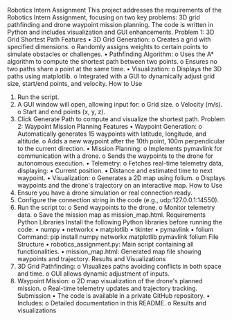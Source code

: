 Robotics Intern Assignment
This project addresses the requirements of the Robotics Intern Assignment, focusing on
two key problems: 3D grid pathfinding and drone waypoint mission planning. The code
is written in Python and includes visualization and GUI enhancements.
Problem 1: 3D Grid Shortest Path
Features
• 3D Grid Generation:
o Creates a grid with specified dimensions.
o Randomly assigns weights to certain points to simulate obstacles or
challenges.
• Pathfinding Algorithm:
o Uses the A* algorithm to compute the shortest path between two points.
o Ensures no two paths share a point at the same time.
• Visualization:
o Displays the 3D paths using matplotlib.
o Integrated with a GUI to dynamically adjust grid size, start/end points, and
velocity.
How to Use
1. Run the script.
2. A GUI window will open, allowing input for:
o Grid size.
o Velocity (m/s).
o Start and end points (x, y, z).
3. Click Generate Path to compute and visualize the shortest path.
Problem 2: Waypoint Mission Planning
Features
• Waypoint Generation:
o Automatically generates 15 waypoints with latitude, longitude, and
altitude.
o Adds a new waypoint after the 10th point, 100m perpendicular to the
current direction.
• Mission Planning:
o Implements pymavlink for communication with a drone.
o Sends the waypoints to the drone for autonomous execution.
• Telemetry:
o Fetches real-time telemetry data, displaying:
▪ Current position.
▪ Distance and estimated time to next waypoint.
• Visualization:
o Generates a 2D map using folium.
o Displays waypoints and the drone's trajectory on an interactive map.
How to Use
1. Ensure you have a drone simulation or real connection ready.
2. Configure the connection string in the code (e.g., udp:127.0.0.1:14550).
3. Run the script to:
o Send waypoints to the drone.
o Monitor telemetry data.
o Save the mission map as mission_map.html.
Requirements
Python Libraries
Install the following Python libraries before running the code:
• numpy
• networkx
• matplotlib
• tkinter
• pymavlink
• folium
Command:
pip install numpy networkx matplotlib pymavlink folium
File Structure
• robotics_assignment.py: Main script containing all functionalities.
• mission_map.html: Generated map file showing waypoints and trajectory.
Results and Visualizations
1. 3D Grid Pathfinding:
o Visualizes paths avoiding conflicts in both space and time.
o GUI allows dynamic adjustment of inputs.
2. Waypoint Mission:
o 2D map visualization of the drone's planned mission.
o Real-time telemetry updates and trajectory tracking.
Submission
• The code is available in a private GitHub repository.
• Includes:
o Detailed documentation in this README.
o Results and visualizations
